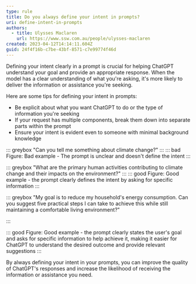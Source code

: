 ```yaml
---
type: rule
title: Do you always define your intent in prompts?
uri: define-intent-in-prompts
authors:
  - title: Ulysses Maclaren
    url: https://www.ssw.com.au/people/ulysses-maclaren
created: 2023-04-12T14:14:11.604Z
guid: 24f4f16b-c7be-43bf-8571-c7e99774f46d
---
```

Defining your intent clearly in a prompt is crucial for helping ChatGPT understand your goal and provide an appropriate response. When the model has a clear understanding of what you're asking, it's more likely to deliver the information or assistance you're seeking.

<!--endintro-->

Here are some tips for defining your intent in prompts:

* Be explicit about what you want ChatGPT to do or the type of information you're seeking
* If your request has multiple components, break them down into separate parts within the prompt
* Ensure your intent is evident even to someone with minimal background knowledge

::: greybox
"Can you tell me something about climate change?"
:::
::: bad
Figure: Bad example - The prompt is unclear and doesn't define the intent
:::

::: greybox
"What are the primary human activities contributing to climate change and their impacts on the environment?"
:::
::: good
Figure: Good example - the prompt clearly defines the intent by asking for specific information
:::

::: greybox
"My goal is to reduce my household's energy consumption. Can you suggest five practical steps I can take to achieve this while still maintaining a comfortable living environment?"

:::

::: good
Figure: Good example - the prompt clearly states the user's goal and asks for specific information to help achieve it, making it easier for ChatGPT to understand the desired outcome and provide relevant suggestions
:::



By always defining your intent in your prompts, you can improve the quality of ChatGPT's responses and increase the likelihood of receiving the information or assistance you need.